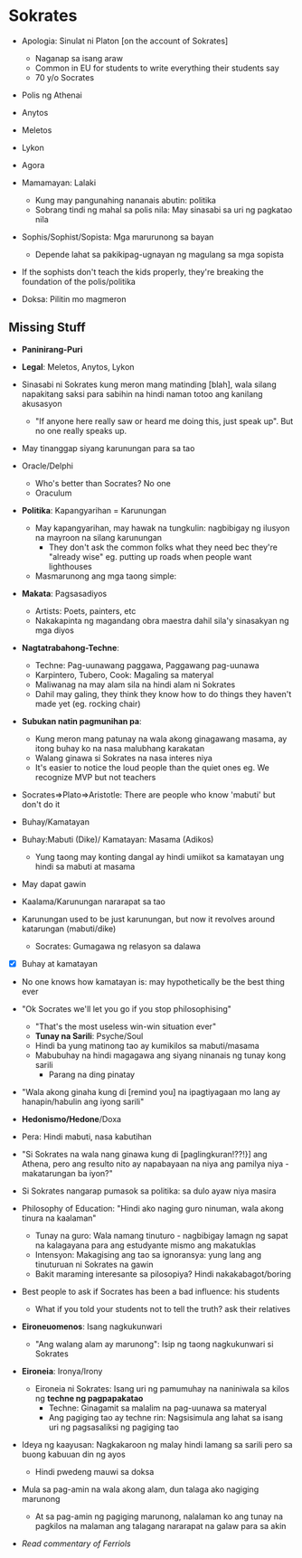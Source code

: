 # Sokrates

* Apologia: Sinulat ni Platon [on the account of Sokrates]
  * Naganap sa isang araw
  * Common in EU for students to write everything their students say
  * 70 y/o Socrates
* Polis ng Athenai
* Anytos
* Meletos
* Lykon
* Agora

* Mamamayan: Lalaki
  * Kung may pangunahing nananais abutin: politika
  * Sobrang tindi ng mahal sa polis nila: May sinasabi sa uri ng pagkatao nila
* Sophis/Sophist/Sopista: Mga marurunong sa bayan
  * Depende lahat sa pakikipag-ugnayan ng magulang sa mga sopista
* If the sophists don't teach the kids properly, they're breaking the foundation of the polis/politika
* Doksa: Pilitin mo magmeron

## Missing Stuff

* **Paninirang-Puri**
* **Legal**: Meletos, Anytos, Lykon
* Sinasabi ni Sokrates kung meron mang matinding [blah], wala silang napakitang saksi para sabihin na hindi naman totoo ang kanilang akusasyon
  * "If anyone here really saw or heard me doing this, just speak up". But no one really speaks up.
* May tinanggap siyang karunungan para sa tao
* Oracle/Delphi
  * Who's better than Socrates? No one
  * Oraculum
* **Politika**: Kapangyarihan = Karunungan
  * May kapangyarihan, may hawak na tungkulin: nagbibigay ng ilusyon na mayroon na silang karunungan
    * They don't ask the common folks what they need bec they're "already wise" eg. putting up roads when people want lighthouses
  * Masmarunong ang mga taong simple: 
* **Makata**: Pagsasadiyos
  * Artists: Poets, painters, etc
  * Nakakapinta ng magandang obra maestra dahil sila'y sinasakyan ng mga diyos
* **Nagtatrabahong-Techne**: 
  * Techne: Pag-uunawang paggawa, Paggawang pag-uunawa 
  * Karpintero, Tubero, Cook: Magaling sa materyal
  * Maliwanag na may alam sila na hindi alam ni Sokrates
  * Dahil may galing, they think they know how to do things they haven't made yet (eg. rocking chair)
* **Subukan natin pagmunihan pa**: 
  * Kung meron mang patunay na wala akong ginagawang masama, ay itong buhay ko na nasa malubhang karakatan
  * Walang ginawa si Sokrates na nasa interes niya
  * It's easier to notice the loud people than the quiet ones eg. We recognize MVP but not teachers

* Socrates=>Plato=>Aristotle: There are people who know 'mabuti' but don't do it
* Buhay/Kamatayan
* Buhay:Mabuti (Dike)/ Kamatayan: Masama (Adikos)
  * Yung taong may konting dangal ay hindi umiikot sa kamatayan ung hindi sa mabuti at masama
* May dapat gawin
* Kaalama/Karunungan nararapat sa tao
* Karunungan used to be just karunungan, but now it revolves around katarungan (mabuti/dike)
  * Socrates: Gumagawa ng relasyon sa dalawa
* [X] Buhay at kamatayan
* No one knows how kamatayan is: may hypothetically be the best thing ever

* "Ok Socrates we'll let you go if you stop philosophising"
  * "That's the most useless win-win situation ever"
  * **Tunay na Sarili**: Psyche/Soul
  * Hindi ba yung matinong tao ay kumikilos sa mabuti/masama
  * Mabubuhay na hindi magagawa ang siyang ninanais ng tunay kong sarili
    * Parang na ding pinatay

* "Wala akong ginaha kung di [remind you] na ipagtiyagaan mo lang ay hanapin/habulin ang iyong sarili"
* **Hedonismo/Hedone**/Doxa
* Pera: Hindi mabuti, nasa kabutihan


* "Si Sokrates na wala nang ginawa kung di [paglingkuran!??!}] ang Athena, pero ang resulto nito ay napabayaan na niya ang pamilya niya - makatarungan ba iyon?"
* Si Sokrates nangarap pumasok sa politika: sa dulo ayaw niya masira
* Philosophy of Education: "Hindi ako naging guro ninuman, wala akong tinura na kaalaman"
  * Tunay na guro: Wala namang tinuturo - nagbibigay lamagn ng sapat na kalagayana para ang estudyante mismo ang makatuklas
  * Intensyon: Makagising ang tao sa ignoransya: yung lang ang tinuturuan ni Sokrates na gawin
  * Bakit maraming interesante sa pilosopiya? Hindi nakakabagot/boring

* Best people to ask if Socrates has been a bad influence: his students
  * What if you told your students not to tell the truth? ask their relatives

* **Eironeuomenos**: Isang nagkukunwari
  * "Ang walang alam ay marunong": Isip ng taong nagkukunwari si Sokrates
* **Eironeia**: Ironya/Irony
  * Eironeia ni Sokrates: Isang uri ng pamumuhay na naniniwala sa kilos ng **techne ng pagpapakatao**
    * Techne: Ginagamit sa malalim na pag-uunawa sa materyal
    * Ang pagiging tao ay techne rin: Nagsisimula ang lahat sa isang uri ng pagsasaliksi ng pagiging tao 

* Ideya ng kaayusan: Nagkakaroon ng malay hindi lamang sa sarili pero sa buong kabuuan din ng ayos
  * Hindi pwedeng mauwi sa doksa
* Mula sa pag-amin na wala akong alam, dun talaga ako nagiging marunong
  * At sa pag-amin ng pagiging marunong, nalalaman ko ang tunay na pagkilos na malaman ang talagang nararapat na galaw para sa akin
* *Read commentary of Ferriols*